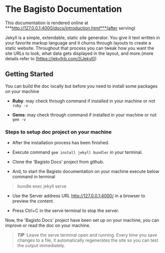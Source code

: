 # The Bagisto Documentation

This documentation is rendered online at ***http://127.0.0.1:4000/docs/introduction.html***(after serving)

Jekyll is a simple, extendable, static site generator. You give it text written in your favorite markup language and it churns through layouts to create a static website. Throughout that process you can tweak how you want the site URLs to look, what data gets displayed in the layout, and more.(more details refer to [https://jekyllrb.com/](Jekyll))

## Getting Started

You can build the doc locally but before you need to install some packages on your machine

* **Ruby**: may check through command if installed in your machine or not `ruby -v`

* **Gems**: may check through command if installed in your machine or not `gem -v`

### Steps to setup doc project on your machine

* After the installation process has been finished.

* Execute command `gem install jekyll bundler` in your terminal.

* Clone the 'Bagisto Docs' project from github.

* And, to start the Bagisto documentation on your machine execute below command in terminal

>bundle exec jekyll serve

* Use the Server address URL http://127.0.0.1:4000/ in a browser to preview the content.

* Press Ctrl+C in the serve terminal to stop the server.

Now, the 'Bagisto Docs' project have been set up on your machine, you can improve or read the doc on your machine.

>***TIP*** :Leave the serve terminal open and running. Every time you save changes to a file, it automatically regenerates the site so you can test the output immediately.